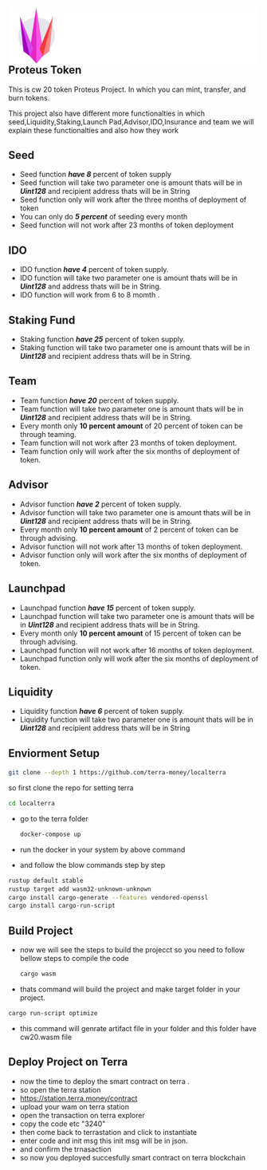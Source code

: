 <div align="left">
  <a align="left" href="https://proteus.finance/">
    <img align="left" src="assets/logo.svg" alt="Logo">
  </a>
  <br/>
  <h2 align="left">Proteus Token</h2>
    <p>This is cw 20 token Proteus Project. In which you can mint, transfer, and burn tokens.</p>
    <p>This project also have different more functionalties in which seed,Liquidity,Staking,Launch Pad,Advisor,IDO,Insurance and team we will explain these functionalties and also how they work</p>
</div>



## Seed

* Seed function **_have 8_** percent of token supply
* Seed function will take two parameter one is amount thats will be in **_Uint128_** and recipient address thats will be in String
* Seed function only will work after the three months of deployment of token
* You can only do **_5 percent_** of seeding every month
* Seed function will not work after 23 months of token deployment

## IDO

* IDO function **_have 4_** percent of token supply.
* IDO function will take two parameter one is amount thats will be in **_Uint128_** and address thats will be in String.
* IDO function will work from 6 to 8 momth .

## Staking Fund

* Staking function **_have 25_** percent of token supply.
* Staking function will take two parameter one is amount thats will be in **_Uint128_** and recipient address thats will be in String.

## Team

* Team function **_have 20_** percent of token supply.
* Team function will take two parameter one is amount thats will be in **_Uint128_** and recipient address thats will be in String.
* Every month only **10 percent amount** of 20 percent of token can be through teaming.
* Team function will not work after 23 months of token deployment.
* Team function only will work after the six months of deployment of token.

## Advisor

* Advisor function **_have 2_** percent of token supply.
* Advisor function will take two parameter one is amount thats will be in **_Uint128_** and recipient address thats will be in String.
* Every month only **10 percent amount** of 2 percent of token can be through advising.
* Advisor function will not work after 13 months of token deployment.
* Advisor function only will work after the six months of deployment of token.

## Launchpad

* Launchpad function **_have 15_** percent of token supply.
* Launchpad function will take two parameter one is amount thats will be in **_Uint128_** and recipient address thats will be in String.
* Every month only **10 percent amount** of 15 percent of token can be through advising.
* Launchpad function will not work after 16 months of token deployment.
* Launchpad function only will work after the six months of deployment of token.

## Liquidity

* Liquidity function **_have 6_** percent of token supply.
* Liquidity function will take two parameter one is amount thats will be in **_Uint128_** and recipient address thats will be in String

## Enviorment Setup


  ```sh
  git clone --depth 1 https://github.com/terra-money/localterra
  ```
   so first clone the repo for setting terra
   ```sh
   cd localterra
   ```
*  go to the terra folder  

   ```sh
   docker-compose up 
   ```
*  run the docker in your system by above command
*  and follow the blow commands step by step
  ```sh
  rustup default stable
  rustup target add wasm32-unknown-unknown
  cargo install cargo-generate --features vendored-openssl
  cargo install cargo-run-script
  ```

## Build Project

* now we will see the steps to build the projecct so you need to follow bellow steps to compile the code
  ```sh
  cargo wasm
  ```

 * thats command will build the project and make target folder in your project.

 ```sh
 cargo run-script optimize
 ```

* this command will genrate artifact file in your folder and this folder have cw20.wasm file

## Deploy Project on Terra

* now the time to deploy the smart contract on terra .
* so open the terra station
* https://station.terra.money/contract  
* upload your wam on terra station 
* open the transaction on terra explorer
* copy the code etc "3240"
* then come back to terrastation and click to instantiate 
* enter code and init msg this init msg will be in json.
* and confirm the trnasaction
* so now you deployed succesfully smart contract on terra  blockchain



